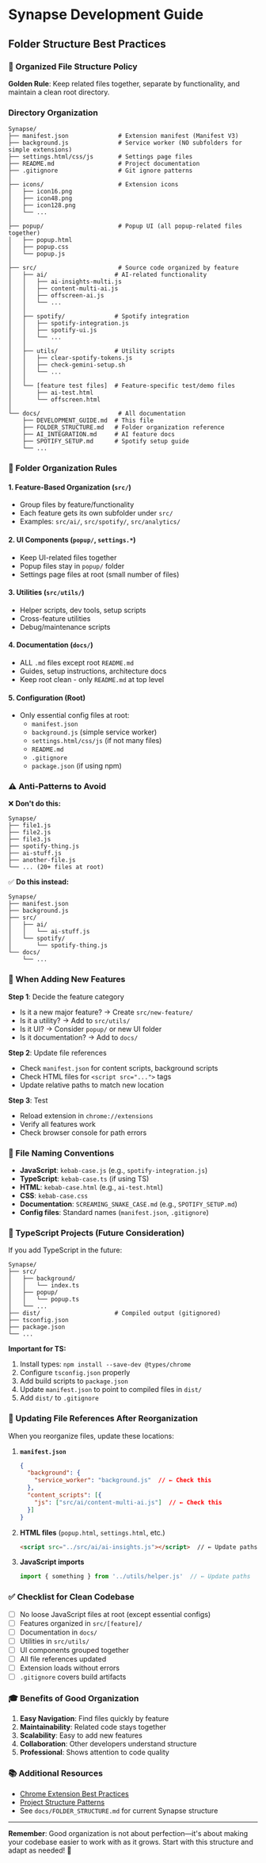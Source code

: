 # Synapse Development Guide

## Folder Structure Best Practices

### 📁 Organized File Structure Policy

**Golden Rule**: Keep related files together, separate by functionality, and maintain a clean root directory.

### Directory Organization

```
Synapse/
├── manifest.json              # Extension manifest (Manifest V3)
├── background.js              # Service worker (NO subfolders for simple extensions)
├── settings.html/css/js       # Settings page files
├── README.md                  # Project documentation
├── .gitignore                 # Git ignore patterns
│
├── icons/                     # Extension icons
│   ├── icon16.png
│   ├── icon48.png
│   ├── icon128.png
│   └── ...
│
├── popup/                     # Popup UI (all popup-related files together)
│   ├── popup.html
│   ├── popup.css
│   └── popup.js
│
├── src/                       # Source code organized by feature
│   ├── ai/                   # AI-related functionality
│   │   ├── ai-insights-multi.js
│   │   ├── content-multi-ai.js
│   │   ├── offscreen-ai.js
│   │   └── ...
│   │
│   ├── spotify/              # Spotify integration
│   │   ├── spotify-integration.js
│   │   ├── spotify-ui.js
│   │   └── ...
│   │
│   ├── utils/                # Utility scripts
│   │   ├── clear-spotify-tokens.js
│   │   ├── check-gemini-setup.sh
│   │   └── ...
│   │
│   └── [feature test files]  # Feature-specific test/demo files
│       ├── ai-test.html
│       └── offscreen.html
│
└── docs/                      # All documentation
    ├── DEVELOPMENT_GUIDE.md  # This file
    ├── FOLDER_STRUCTURE.md   # Folder organization reference
    ├── AI_INTEGRATION.md     # AI feature docs
    ├── SPOTIFY_SETUP.md      # Spotify setup guide
    └── ...
```

### 🎯 Folder Organization Rules

#### 1. **Feature-Based Organization** (`src/`)
- Group files by feature/functionality
- Each feature gets its own subfolder under `src/`
- Examples: `src/ai/`, `src/spotify/`, `src/analytics/`

#### 2. **UI Components** (`popup/`, `settings.*`)
- Keep UI-related files together
- Popup files stay in `popup/` folder
- Settings page files at root (small number of files)

#### 3. **Utilities** (`src/utils/`)
- Helper scripts, dev tools, setup scripts
- Cross-feature utilities
- Debug/maintenance scripts

#### 4. **Documentation** (`docs/`)
- ALL `.md` files except root `README.md`
- Guides, setup instructions, architecture docs
- Keep root clean - only `README.md` at top level

#### 5. **Configuration** (Root)
- Only essential config files at root:
  - `manifest.json`
  - `background.js` (simple service worker)
  - `settings.html/css/js` (if not many files)
  - `README.md`
  - `.gitignore`
  - `package.json` (if using npm)

### ⚠️ Anti-Patterns to Avoid

❌ **Don't do this:**
```
Synapse/
├── file1.js
├── file2.js
├── file3.js
├── spotify-thing.js
├── ai-stuff.js
├── another-file.js
└── ... (20+ files at root)
```

✅ **Do this instead:**
```
Synapse/
├── manifest.json
├── background.js
├── src/
│   ├── ai/
│   │   └── ai-stuff.js
│   └── spotify/
│       └── spotify-thing.js
└── docs/
    └── ...
```

### 🔄 When Adding New Features

**Step 1**: Decide the feature category
- Is it a new major feature? → Create `src/new-feature/`
- Is it a utility? → Add to `src/utils/`
- Is it UI? → Consider `popup/` or new UI folder
- Is it documentation? → Add to `docs/`

**Step 2**: Update file references
- Check `manifest.json` for content scripts, background scripts
- Check HTML files for `<script src="...">` tags
- Update relative paths to match new location

**Step 3**: Test
- Reload extension in `chrome://extensions`
- Verify all features work
- Check browser console for path errors

### 📝 File Naming Conventions

- **JavaScript**: `kebab-case.js` (e.g., `spotify-integration.js`)
- **TypeScript**: `kebab-case.ts` (if using TS)
- **HTML**: `kebab-case.html` (e.g., `ai-test.html`)
- **CSS**: `kebab-case.css`
- **Documentation**: `SCREAMING_SNAKE_CASE.md` (e.g., `SPOTIFY_SETUP.md`)
- **Config files**: Standard names (`manifest.json`, `.gitignore`)

### 🚀 TypeScript Projects (Future Consideration)

If you add TypeScript in the future:

```
Synapse/
├── src/
│   ├── background/
│   │   └── index.ts
│   ├── popup/
│   │   └── popup.ts
│   └── ...
├── dist/                     # Compiled output (gitignored)
├── tsconfig.json
├── package.json
└── ...
```

**Important for TS:**
1. Install types: `npm install --save-dev @types/chrome`
2. Configure `tsconfig.json` properly
3. Add build scripts to `package.json`
4. Update `manifest.json` to point to compiled files in `dist/`
5. Add `dist/` to `.gitignore`

### 🔧 Updating File References After Reorganization

When you reorganize files, update these locations:

1. **`manifest.json`**
   ```json
   {
     "background": {
       "service_worker": "background.js"  // ← Check this
     },
     "content_scripts": [{
       "js": ["src/ai/content-multi-ai.js"]  // ← Check this
     }]
   }
   ```

2. **HTML files** (`popup.html`, `settings.html`, etc.)
   ```html
   <script src="../src/ai/ai-insights.js"></script>  // ← Update paths
   ```

3. **JavaScript imports**
   ```javascript
   import { something } from '../utils/helper.js'  // ← Update paths
   ```

### ✅ Checklist for Clean Codebase

- [ ] No loose JavaScript files at root (except essential configs)
- [ ] Features organized in `src/[feature]/`
- [ ] Documentation in `docs/`
- [ ] Utilities in `src/utils/`
- [ ] UI components grouped together
- [ ] All file references updated
- [ ] Extension loads without errors
- [ ] `.gitignore` covers build artifacts

### 🎓 Benefits of Good Organization

1. **Easy Navigation**: Find files quickly by feature
2. **Maintainability**: Related code stays together
3. **Scalability**: Easy to add new features
4. **Collaboration**: Other developers understand structure
5. **Professional**: Shows attention to code quality

### 📚 Additional Resources

- [Chrome Extension Best Practices](https://developer.chrome.com/docs/extensions/mv3/intro/)
- [Project Structure Patterns](https://github.com/goldbergyoni/nodebestpractices)
- See `docs/FOLDER_STRUCTURE.md` for current Synapse structure

---

**Remember**: Good organization is not about perfection—it's about making your codebase easier to work with as it grows. Start with this structure and adapt as needed! 🚀

